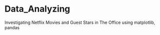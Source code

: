 # Data_Analyzing
Investigating Netflix Movies and Guest Stars in The Office using matplotlib, pandas
